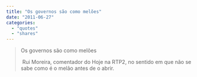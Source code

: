 ```yaml
---
title: "Os governos são como melões"
date: "2011-06-27"
categories: 
  - "quotes"
  - "shares"
---
```


> Os governos são como melões
> 
>  Rui Moreira, comentador do Hoje na RTP2, no sentido em que não se sabe como é o melão antes de o abrir.
